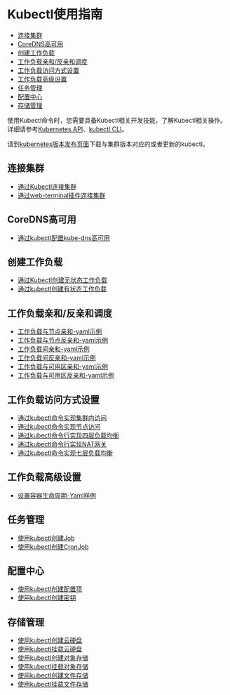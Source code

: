# Kubectl使用指南<a name="cce_01_0023"></a>

-   [连接集群](#section223415528535)
-   [CoreDNS高可用](#section4965217185418)
-   [创建工作负载](#section81661268550)
-   [工作负载亲和/反亲和调度](#section1294518341552)
-   [工作负载访问方式设置](#section557132035713)
-   [工作负载高级设置](#section927251814582)
-   [任务管理](#section1660674011584)
-   [配置中心](#section12376151215916)
-   [存储管理](#section274418453590)

使用Kubectl命令时，您需要具备Kubectl相关开发技能，了解Kubectl相关操作。详细请参考[Kubernetes API](https://kubernetes.io/docs/concepts/overview/kubernetes-api/)、[kubectl CLI](https://kubernetes.io/docs/reference/kubectl/overview/)。

请到[kubernetes版本发布页面](https://github.com/kubernetes/kubernetes/blob/master/CHANGELOG/README.md)下载与集群版本对应的或者更新的kubectl。

## 连接集群<a name="section223415528535"></a>

-   [通过Kubectl连接集群](通过kubectl或web-terminal插件操作CCE集群.md)
-   [通过web-terminal插件连接集群](web-terminal.md)

## CoreDNS高可用<a name="section4965217185418"></a>

-   [通过kubectl配置kube-dns高可用](通过kubectl配置kube-dns-CoreDNS高可用.md)

## 创建工作负载<a name="section81661268550"></a>

-   [通过Kubectl创建无状态工作负载](创建无状态负载(Deployment).md#section155246177178)
-   [通过kubectl创建有状态工作负载](创建有状态负载(StatefulSet).md#section113441881214)

## 工作负载亲和/反亲和调度<a name="section1294518341552"></a>

-   [工作负载与节点亲和-yaml示例](工作负载和节点的亲和性.md#section711574271117)
-   [工作负载与节点反亲和-yaml示例](工作负载和节点的反亲和性.md#section1361482522712)
-   [工作负载间亲和-yaml示例](工作负载间的亲和性.md#section5140193643912)
-   [工作负载间反亲和-yaml示例](工作负载间的反亲和性.md#section1894310152317)
-   [工作负载与可用区亲和-yaml示例](工作负载和可用区的亲和性.md#section4201420133117)
-   [工作负载与可用区反亲和-yaml示例](工作负载和可用区的反亲和性.md#section102822029173111)

## 工作负载访问方式设置<a name="section557132035713"></a>

-   [通过kubectl命令实现集群内访问](集群内访问(ClusterIP).md#section9813121512319)
-   [通过kubectl命令实现节点访问](节点访问(NodePort).md#section7114174773118)
-   [通过kubectl命令行实现四层负载均衡](负载均衡(LoadBalancer).md#section1984211714368)
-   [通过kubectl命令行实现NAT网关](DNAT网关(DNAT).md#section646312404363)
-   [通过kubectl命令实现七层负载均衡](通过Kubectl命令行创建Ingress.md)

## 工作负载高级设置<a name="section927251814582"></a>

-   [设置容器生命周期-Yaml样例](设置容器生命周期.md#section151181981167)

## 任务管理<a name="section1660674011584"></a>

-   [使用kubectl创建Job](创建普通任务(Job).md#section450152719412)
-   [使用kubectl创建CronJob](创建定时任务(CronJob).md#section13519162224919)

## 配置中心<a name="section12376151215916"></a>

-   [使用kubectl创建配置项](创建配置项.md#section639712716372)
-   [使用kubectl创建密钥](创建密钥.md#section821112149514)

## 存储管理<a name="section274418453590"></a>

-   [使用kubectl创建云硬盘](使用kubectl自动创建云硬盘.md)
-   [使用kubectl挂载云硬盘](使用kubectl部署带云硬盘存储卷的工作负载.md)
-   [使用kubectl创建对象存储](使用kubectl自动创建对象存储.md)
-   [使用kubectl挂载对象存储](使用kubectl部署带对象存储卷的工作负载.md)
-   [使用kubectl创建文件存储](使用kubectl自动创建文件存储.md)
-   [使用kubectl挂载文件存储](使用kubectl部署带文件存储卷的工作负载.md)


